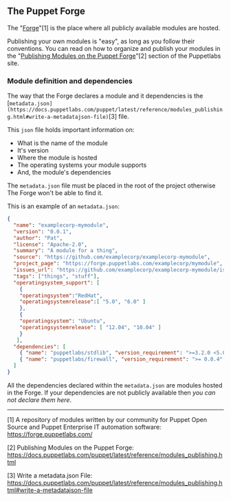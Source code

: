 ## The Puppet Forge

The "[Forge](https://forge.puppetlabs.com/)"[1] is the place where all publicly available modules are hosted.

Publishing your own modules is "easy", as long as you follow their conventions. You can read on how to organize and publish your modules in the "[Publishing Modules on the Puppet Forge](https://docs.puppetlabs.com/puppet/latest/reference/modules_publishing.html)"[2] section of the Puppetlabs site.

### Module definition and dependencies

The way that the Forge declares a module and it dependencies is the [`metadata.json](https://docs.puppetlabs.com/puppet/latest/reference/modules_publishing.html#write-a-metadatajson-file)`[3] file. 

This `json` file holds important information on:
* What is the name of the module
* It's version
* Where the module is hosted
* The operating systems your module supports
* And, the module's dependencies

The `metadata.json` file must be placed in the root of the project otherwise The Forge won't be able to find it.

This is an example of an `metadata.json`:

```json
{
  "name": "examplecorp-mymodule",
  "version": "0.0.1",
  "author": "Pat",
  "license": "Apache-2.0",
  "summary": "A module for a thing",
  "source": "https://github.com/examplecorp/examplecorp-mymodule",
  "project_page": "https://forge.puppetlabs.com/examplecorp/mymodule",
  "issues_url": "https://github.com/examplecorp/examplecorp-mymodule/issues",
  "tags": ["things", "stuff"],
  "operatingsystem_support": [
    {
    "operatingsystem":"RedHat",
    "operatingsystemrelease":[ "5.0", "6.0" ]
    },
    {
    "operatingsystem": "Ubuntu",
    "operatingsystemrelease": [ "12.04", "10.04" ]
    }
   ],
  "dependencies": [
    { "name": "puppetlabs/stdlib", "version_requirement": ">=3.2.0 <5.0.0" },
    { "name": "puppetlabs/firewall", "version_requirement": ">= 0.0.4" }
  ]
}
```

All the dependencies declared within the `metadata.json` are modules hosted in the Forge. If your dependencies are not publicly available then *you can not declare them here*.


---

[1] A repository of modules written by our community for Puppet Open Source and Puppet Enterprise IT automation software:  https://forge.puppetlabs.com/

[2] Publishing Modules on the Puppet Forge: https://docs.puppetlabs.com/puppet/latest/reference/modules_publishing.html

[3] Write a metadata.json File: https://docs.puppetlabs.com/puppet/latest/reference/modules_publishing.html#write-a-metadatajson-file
